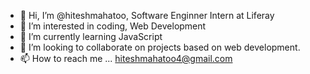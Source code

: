 - 👋 Hi, I’m @hiteshmahatoo, Software Enginner Intern at Liferay
- 👀 I’m interested in coding, Web Development
- 🌱 I’m currently learning JavaScript
- 💞️ I’m looking to collaborate on projects based on web development.
- 📫 How to reach me ... hiteshmahatoo4@gmail.com

<!---
hiteshmahatoo/hiteshmahatoo is a ✨ special ✨ repository because its `README.md` (this file) appears on your GitHub profile.
You can click the Preview link to take a look at your changes.
--->
